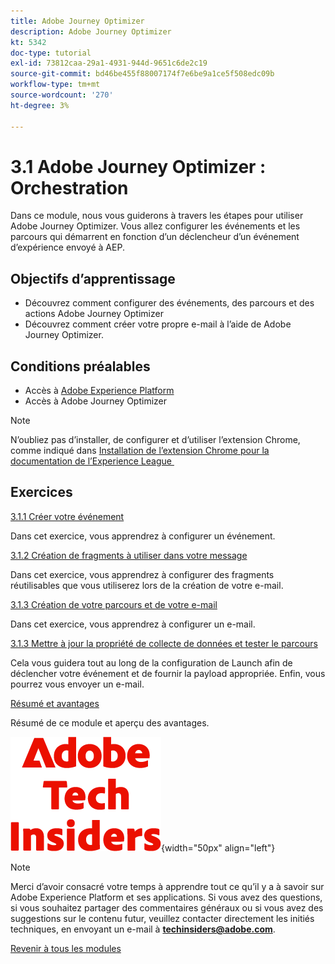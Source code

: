 ```yaml
---
title: Adobe Journey Optimizer
description: Adobe Journey Optimizer
kt: 5342
doc-type: tutorial
exl-id: 73812caa-29a1-4931-944d-9651c6de2c19
source-git-commit: bd46be455f88007174f7e6be9a1ce5f508edc09b
workflow-type: tm+mt
source-wordcount: '270'
ht-degree: 3%

---
```


# 3.1 Adobe Journey Optimizer : Orchestration

Dans ce module, nous vous guiderons à travers les étapes pour utiliser Adobe Journey Optimizer. Vous allez configurer les événements et les parcours qui démarrent en fonction d’un déclencheur d’un événement d’expérience envoyé à AEP.

## Objectifs d’apprentissage

- Découvrez comment configurer des événements, des parcours et des actions Adobe Journey Optimizer
- Découvrez comment créer votre propre e-mail à l’aide de Adobe Journey Optimizer.

## Conditions préalables

- Accès à [Adobe Experience Platform](https://experience.adobe.com/platform)
- Accès à Adobe Journey Optimizer

>[!NOTE]
>
>N’oubliez pas d’installer, de configurer et d’utiliser l’extension Chrome, comme indiqué dans [Installation de l’extension Chrome pour la documentation de l’Experience League &#x200B;](../../gettingstarted/gettingstarted/ex1.md)

## Exercices

[3.1.1 Créer votre événement](./ex1.md)

Dans cet exercice, vous apprendrez à configurer un événement.

[3.1.2 Création de fragments à utiliser dans votre message](./ex2.md)

Dans cet exercice, vous apprendrez à configurer des fragments réutilisables que vous utiliserez lors de la création de votre e-mail.

[3.1.3 Création de votre parcours et de votre e-mail](./ex3.md)

Dans cet exercice, vous apprendrez à configurer un e-mail.

[3.1.3 Mettre à jour la propriété de collecte de données et tester le parcours](./ex4.md)

Cela vous guidera tout au long de la configuration de Launch afin de déclencher votre événement et de fournir la payload appropriée. Enfin, vous pourrez vous envoyer un e-mail.

[Résumé et avantages](./summary.md)

Résumé de ce module et aperçu des avantages.

![Insiders de la technologie &#x200B;](./../../../assets/images/techinsiders.png){width="50px" align="left"}

>[!NOTE]
>
>Merci d’avoir consacré votre temps à apprendre tout ce qu’il y a à savoir sur Adobe Experience Platform et ses applications. Si vous avez des questions, si vous souhaitez partager des commentaires généraux ou si vous avez des suggestions sur le contenu futur, veuillez contacter directement les initiés techniques, en envoyant un e-mail à **techinsiders@adobe.com**.

[Revenir à tous les modules](../../../overview.md)
